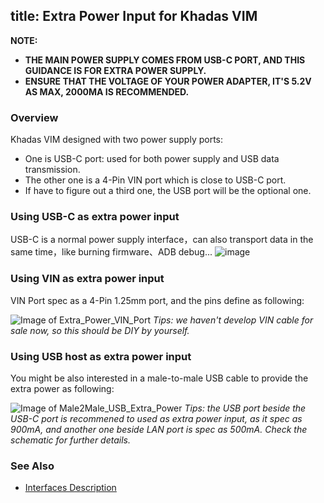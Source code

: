 title: Extra Power Input for Khadas VIM
---

**NOTE:**

* **THE MAIN POWER SUPPLY COMES FROM USB-C PORT, AND THIS GUIDANCE IS FOR EXTRA POWER SUPPLY.**
* **ENSURE THAT THE VOLTAGE OF YOUR POWER ADAPTER, IT'S 5.2V AS MAX, 2000MA IS RECOMMENDED.**

### Overview
Khadas VIM designed with two power supply ports:

* One is USB-C port: used for both power supply and USB data transmission.
* The other one is a 4-Pin VIN port which is close to USB-C port.
* If have to figure out a third one, the USB port will be the optional one.

### Using USB-C as extra power input
USB-C is a normal power supply interface，can also transport data in the same time，like burning firmware、ADB debug...
![image](/images/vim/usbc_extra_power.png)

### Using VIN as extra power input
VIN Port spec as a 4-Pin 1.25mm port, and the pins define as following:
   
![Image of Extra_Power_VIN_Port](/images/vim/vin_extra_power.png)
*Tips: we haven't develop VIN cable for sale now, so this should be DIY by yourself.*

### Using USB host as extra power input
You might be also interested in a male-to-male USB cable to provide the extra power as following:

![Image of Male2Male_USB_Extra_Power](/images/vim/usb_host_extra_power.png)
*Tips: the USB port beside the USB-C port is recommened to used as extra power input, as it spec as 900mA, and another one beside LAN port is spec as 500mA. Check the schematic for further details.*


### See Also
* [Interfaces Description](/vim/VimInterfaces.html)
